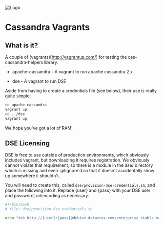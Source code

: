 ![Logo](https://www.clearcapital.com/wp-content/uploads/2015/02/Clear-Capital@2x.png)
# Cassandra Vagrants

## What is it?

A couple of (vagrants)[http://vagrantup.com/] for testing the oss-cassandra-helpers library.

- apache-cassandra - A vagrant to run apache cassandra 2.x

- dse - A vagrant to run DSE

Aside from having to create a credentials file (see below), their use
is really quite simple:

```bash
cd apache-cassandra
vagrant up
cd ../dse
vagrant up
```

We hope you've got a lot of RAM!

## DSE Licensing

DSE is free to use outside of production environments, which obviously
includes vagrant, but downloading it requires registration.  We
obviously cannot violate that requirement, so there is a module in the
dse/ directory which is missing and even .gitignore'd so that it
doesn't accidentally show up somewhere it shouldn't.

You will need to create this, called
`dse/provision-dse-credentials.sh`, and place the following into
it. Replace {user} and {pass} with your DSE user and password,
urlencoding as necessary.

```bash 
#!/bin/bash
# file: dse/provision-dse-credentials.sh

echo "deb http://{user}:{pass}@debian.datastax.com/enterprise stable main" | sudo tee -a /etc/apt/sources.list.d/datastax.list
```

